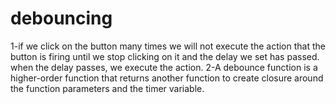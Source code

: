 # debouncing
1-if we click on the button many times we will not execute the action that the button is firing until we stop clicking on it and the delay we set has passed. when the delay passes, we execute the action.
2-A debounce function is a higher-order function that returns another function to create closure around the function parameters and the timer variable.
